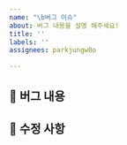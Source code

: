 ```yaml
---
name: "\b버그 이슈"
about: 버그 내용을 설명 해주세요!
title: ''
labels: ''
assignees: parkjungw0o

---
```


## 🐛 버그 내용

## 📔 수정 사항
